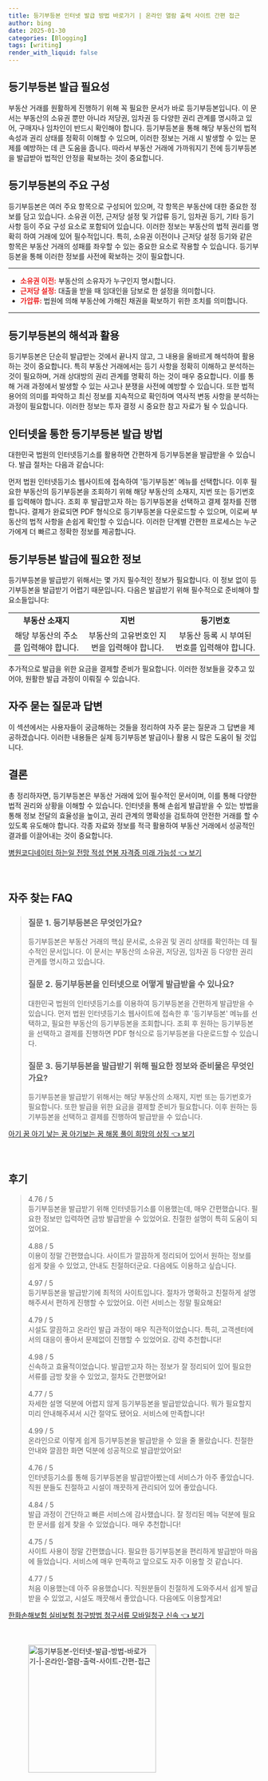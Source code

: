 ```yaml
---
title: 등기부등본 인터넷 발급 방법 바로가기 | 온라인 열람 출력 사이트 간편 접근
author: bing
date: 2025-01-30
categories: [Blogging]
tags: [writing]
render_with_liquid: false
---
```



<h2 id='등기부등본 발급 필요성'>등기부등본 발급 필요성</h2>

<p>부동산 거래를 원활하게 진행하기 위해 꼭 필요한 문서가 바로 등기부등본입니다. 이 문서는 부동산의 소유권 뿐만 아니라 저당권, 임차권 등 다양한 권리 관계를 명시하고 있어, 구매자나 임차인이 반드시 확인해야 합니다. 등기부등본을 통해 해당 부동산의 법적 속성과 권리 상태를 정확히 이해할 수 있으며, 이러한 정보는 거래 시 발생할 수 있는 문제를 예방하는 데 큰 도움을 줍니다. 따라서 부동산 거래에 가까워지기 전에 등기부등본을 발급받아 법적인 안정을 확보하는 것이 중요합니다.</p>

<h2 id='등기부등본의 주요 구성'>등기부등본의 주요 구성</h2>

<p>등기부등본은 여러 주요 항목으로 구성되어 있으며, 각 항목은 부동산에 대한 중요한 정보를 담고 있습니다. 소유권 이전, 근저당 설정 및 가압류 등기, 임차권 등기, 기타 등기 사항 등이 주요 구성 요소로 포함되어 있습니다. 이러한 정보는 부동산의 법적 권리를 명확히 하여 거래에 있어 필수적입니다. 특히, 소유권 이전이나 근저당 설정 등기와 같은 항목은 부동산 거래의 성패를 좌우할 수 있는 중요한 요소로 작용할 수 있습니다. 등기부등본을 통해 이러한 정보를 사전에 확보하는 것이 필요합니다.</p>

<hr />

<ul>
    <li><b><span style="color: #ee2323;">소유권 이전:</span></b> 부동산의 소유자가 누구인지 명시합니다.</li>
    <li><b><span style="color: #ee2323;">근저당 설정:</span></b> 대출을 받을 때 임대인을 담보로 한 설정을 의미합니다.</li>
    <li><b><span style="color: #ee2323;">가압류:</span></b> 법원에 의해 부동산에 가해진 채권을 확보하기 위한 조치를 의미합니다.</li>
</ul>

<hr />

<h2 id='등기부등본의 해석과 활용'>등기부등본의 해석과 활용</h2>

<p>등기부등본은 단순히 발급받는 것에서 끝나지 않고, 그 내용을 올바르게 해석하여 활용하는 것이 중요합니다. 특히 부동산 거래에서는 등기 사항을 정확히 이해하고 분석하는 것이 필요하며, 거래 상대방의 권리 관계를 명확히 하는 것이 매우 중요합니다. 이를 통해 거래 과정에서 발생할 수 있는 사고나 분쟁을 사전에 예방할 수 있습니다. 또한 법적 용어의 의미를 파악하고 최신 정보를 지속적으로 확인하며 역사적 변동 사항을 분석하는 과정이 필요합니다. 이러한 정보는 투자 결정 시 중요한 참고 자료가 될 수 있습니다.</p>

<h2 id='인터넷을 통한 등기부등본 발급 방법'>인터넷을 통한 등기부등본 발급 방법</h2>

<p>대한민국 법원의 인터넷등기소를 활용하면 간편하게 등기부등본을 발급받을 수 있습니다. 발급 절차는 다음과 같습니다:</p>

<p>먼저 법원 인터넷등기소 웹사이트에 접속하여 '등기부등본' 메뉴를 선택합니다. 이후 필요한 부동산의 등기부등본을 조회하기 위해 해당 부동산의 소재지, 지번 또는 등기번호를 입력해야 합니다. 조회 후 발급받고자 하는 등기부등본을 선택하고 결제 절차를 진행합니다. 결제가 완료되면 PDF 형식으로 등기부등본을 다운로드할 수 있으며, 이로써 부동산의 법적 사항을 손쉽게 확인할 수 있습니다. 이러한 단계별 간편한 프로세스는 누군가에게 더 빠르고 정확한 정보를 제공합니다.</p>

<h2 id='등기부등본 발급에 필요한 정보'>등기부등본 발급에 필요한 정보</h2>

<p>등기부등본을 발급받기 위해서는 몇 가지 필수적인 정보가 필요합니다. 이 정보 없이 등기부등본을 발급받기 어렵기 때문입니다. 다음은 발급받기 위해 필수적으로 준비해야 할 요소들입니다:</p>

<table>
    <tr>
        <td style="text-align: center; height: 17px;"><b>부동산 소재지</b></td>
        <td style="text-align: center; height: 17px;"><b>지번</b></td>
        <td style="text-align: center; height: 17px;"><b>등기번호</b></td>
    </tr>
    <tr>
        <td style="text-align: center; height: 17px;">해당 부동산의 주소를 입력해야 합니다.</td>
        <td style="text-align: center; height: 17px;">부동산의 고유번호인 지번을 입력해야 합니다.</td>
        <td style="text-align: center; height: 17px;">부동산 등록 시 부여된 번호를 입력해야 합니다.</td>
    </tr>
</table>

<p>추가적으로 발급을 위한 요금을 결제할 준비가 필요합니다. 이러한 정보들을 갖추고 있어야, 원활한 발급 과정이 이뤄질 수 있습니다.</p>

<h2 id='자주 묻는 질문과 답변'>자주 묻는 질문과 답변</h2>

<p>이 섹션에서는 사용자들이 궁금해하는 것들을 정리하여 자주 묻는 질문과 그 답변을 제공하겠습니다. 이러한 내용들은 실제 등기부등본 발급이나 활용 시 많은 도움이 될 것입니다.</p>

<h2 id='결론'>결론</h2>

<p>총 정리하자면, 등기부등본은 부동산 거래에 있어 필수적인 문서이며, 이를 통해 다양한 법적 권리와 상황을 이해할 수 있습니다. 인터넷을 통해 손쉽게 발급받을 수 있는 방법을 통해 정보 전달의 효율성을 높이고, 권리 관계의 명확성을 검토하여 안전한 거래를 할 수 있도록 유도해야 합니다. 각종 자료와 정보를 적극 활용하여 부동산 거래에서 성공적인 결과를 이끌어내는 것이 중요합니다.</p>


<p><a class="click-button" title="병원코디네이터 하는일 전망 적성 연봉 자격증 미래 가능성" href="https://adkhouse.github.io/posts/%EB%B3%91%EC%9B%90%EC%BD%94%EB%94%94%EB%84%A4%EC%9D%B4%ED%84%B0-%ED%95%98%EB%8A%94%EC%9D%BC-%EC%A0%84%EB%A7%9D-%EC%A0%81%EC%84%B1-%EC%97%B0%EB%B4%89-%EC%9E%90%EA%B2%A9%EC%A6%9D-%EB%AF%B8%EB%9E%98-%EA%B0%80%EB%8A%A5%EC%84%B1/" rel="dofollow">병원코디네이터 하는일 전망 적성 연봉 자격증 미래 가능성 👈 보기</a></p><br>
<h2 id='자주_찾는_FAQ'>자주 찾는 FAQ</h2>
<div itemscope="" itemtype="https://schema.org/FAQPage"> 
<blockquote> 
<div itemscope="" itemprop="mainEntity" itemtype="https://schema.org/Question"> 
<h3 itemprop="name">질문 1. 등기부등본은 무엇인가요?</h3> 
<div itemscope="" itemprop="acceptedAnswer" itemtype="https://schema.org/Answer"> 
<span itemprop="text"> 
<p>등기부등본은 부동산 거래의 핵심 문서로, 소유권 및 권리 상태를 확인하는 데 필수적인 문서입니다. 이 문서는 부동산의 소유권, 저당권, 임차권 등 다양한 권리 관계를 명시하고 있습니다.</p> 
</span> 
</div> 
</div> 
<div itemscope="" itemprop="mainEntity" itemtype="https://schema.org/Question"> 
<h3 itemprop="name">질문 2. 등기부등본을 인터넷으로 어떻게 발급받을 수 있나요?</h3> 
<div itemscope="" itemprop="acceptedAnswer" itemtype="https://schema.org/Answer"> 
<span itemprop="text"> 
<p>대한민국 법원의 인터넷등기소를 이용하여 등기부등본을 간편하게 발급받을 수 있습니다. 먼저 법원 인터넷등기소 웹사이트에 접속한 후 '등기부등본' 메뉴를 선택하고, 필요한 부동산의 등기부등본을 조회합니다. 조회 후 원하는 등기부등본을 선택하고 결제를 진행하면 PDF 형식으로 등기부등본을 다운로드할 수 있습니다.</p> 
</span> 
</div> 
</div> 
<div itemscope="" itemprop="mainEntity" itemtype="https://schema.org/Question"> 
<h3 itemprop="name">질문 3. 등기부등본을 발급받기 위해 필요한 정보와 준비물은 무엇인가요?</h3> 
<div itemscope="" itemprop="acceptedAnswer" itemtype="https://schema.org/Answer"> 
<span itemprop="text"> 
<p>등기부등본을 발급받기 위해서는 해당 부동산의 소재지, 지번 또는 등기번호가 필요합니다. 또한 발급을 위한 요금을 결제할 준비가 필요합니다. 이후 원하는 등기부등본을 선택하고 결제를 진행하여 발급받을 수 있습니다.</p> 
</span> 
</div> 
</div> 
</blockquote> 
</div>
<p><a class="click-button" title="아기 꿈 아기 낳는 꿈 아기보는 꿈 해몽 풀이 희망의 상징" href="https://adkhouse.github.io/posts/%EC%95%84%EA%B8%B0-%EA%BF%88-%EC%95%84%EA%B8%B0-%EB%82%B3%EB%8A%94-%EA%BF%88-%EC%95%84%EA%B8%B0%EB%B3%B4%EB%8A%94-%EA%BF%88-%ED%95%B4%EB%AA%BD-%ED%92%80%EC%9D%B4-%ED%9D%AC%EB%A7%9D%EC%9D%98-%EC%83%81%EC%A7%95/" rel="dofollow">아기 꿈 아기 낳는 꿈 아기보는 꿈 해몽 풀이 희망의 상징 👈 보기</a></p><br>
<h2 id='후기'>후기</h2>
<div itemscope itemtype="https://schema.org/Product">
  <blockquote>
  <div itemprop="review" itemscope itemtype="https://schema.org/Review">
      <div itemprop="reviewRating" itemscope itemtype="https://schema.org/Rating"> <span itemprop="ratingValue">4.76</span> / <span itemprop="bestRating">5</span> </div>
      <span itemprop="reviewBody">등기부등본을 발급받기 위해 인터넷등기소를 이용했는데, 매우 간편했습니다. 필요한 정보만 입력하면 금방 발급받을 수 있었어요. 친절한 설명이 특히 도움이 되었어요.</span>
  </div>
  <br>
  <div itemprop="review" itemscope itemtype="https://schema.org/Review">
      <div itemprop="reviewRating" itemscope itemtype="https://schema.org/Rating"> <span itemprop="ratingValue">4.88</span> / <span itemprop="bestRating">5</span> </div>
      <span itemprop="reviewBody">이용이 정말 간편했습니다. 사이트가 깔끔하게 정리되어 있어서 원하는 정보를 쉽게 찾을 수 있었고, 안내도 친절하더군요. 다음에도 이용하고 싶습니다.</span>
  </div>
  <br>
  <div itemprop="review" itemscope itemtype="https://schema.org/Review">
      <div itemprop="reviewRating" itemscope itemtype="https://schema.org/Rating"> <span itemprop="ratingValue">4.97</span> / <span itemprop="bestRating">5</span> </div>
      <span itemprop="reviewBody">등기부등본을 발급받기에 최적의 사이트입니다. 절차가 명확하고 친절하게 설명해주셔서 편하게 진행할 수 있었어요. 이런 서비스는 정말 필요해요!</span>
  </div>
  <br>
  <div itemprop="review" itemscope itemtype="https://schema.org/Review">
      <div itemprop="reviewRating" itemscope itemtype="https://schema.org/Rating"> <span itemprop="ratingValue">4.79</span> / <span itemprop="bestRating">5</span> </div>
      <span itemprop="reviewBody">시설도 깔끔하고 온라인 발급 과정이 매우 직관적이었습니다. 특히, 고객센터에서의 대응이 좋아서 문제없이 진행할 수 있었어요. 강력 추천합니다!</span>
  </div>
  <br>
  <div itemprop="review" itemscope itemtype="https://schema.org/Review">
      <div itemprop="reviewRating" itemscope itemtype="https://schema.org/Rating"> <span itemprop="ratingValue">4.98</span> / <span itemprop="bestRating">5</span> </div>
      <span itemprop="reviewBody">신속하고 효율적이었습니다. 발급받고자 하는 정보가 잘 정리되어 있어 필요한 서류를 금방 찾을 수 있었고, 절차도 간편했어요!</span>
  </div>
  <br>
  <div itemprop="review" itemscope itemtype="https://schema.org/Review">
      <div itemprop="reviewRating" itemscope itemtype="https://schema.org/Rating"> <span itemprop="ratingValue">4.77</span> / <span itemprop="bestRating">5</span> </div>
      <span itemprop="reviewBody">자세한 설명 덕분에 어렵지 않게 등기부등본을 발급받았습니다. 뭐가 필요할지 미리 안내해주셔서 시간 절약도 됐어요. 서비스에 만족합니다!</span>
  </div>
  <br>
  <div itemprop="review" itemscope itemtype="https://schema.org/Review">
      <div itemprop="reviewRating" itemscope itemtype="https://schema.org/Rating"> <span itemprop="ratingValue">4.99</span> / <span itemprop="bestRating">5</span> </div>
      <span itemprop="reviewBody">온라인으로 이렇게 쉽게 등기부등본을 발급받을 수 있을 줄 몰랐습니다. 친절한 안내와 깔끔한 화면 덕분에 성공적으로 발급받았어요!</span>
  </div>
  <br>
  <div itemprop="review" itemscope itemtype="https://schema.org/Review">
      <div itemprop="reviewRating" itemscope itemtype="https://schema.org/Rating"> <span itemprop="ratingValue">4.76</span> / <span itemprop="bestRating">5</span> </div>
      <span itemprop="reviewBody">인터넷등기소를 통해 등기부등본을 발급받아봤는데 서비스가 아주 좋았습니다. 직원 분들도 친절하고 시설이 깨끗하게 관리되어 있어 좋았습니다.</span>
  </div>
  <br>
  <div itemprop="review" itemscope itemtype="https://schema.org/Review">
      <div itemprop="reviewRating" itemscope itemtype="https://schema.org/Rating"> <span itemprop="ratingValue">4.84</span> / <span itemprop="bestRating">5</span> </div>
      <span itemprop="reviewBody">발급 과정이 간단하고 빠른 서비스에 감사했습니다. 잘 정리된 메뉴 덕분에 필요한 문서를 쉽게 찾을 수 있었습니다. 매우 추천합니다!</span>
  </div>
  <br>
  <div itemprop="review" itemscope itemtype="https://schema.org/Review">
      <div itemprop="reviewRating" itemscope itemtype="https://schema.org/Rating"> <span itemprop="ratingValue">4.75</span> / <span itemprop="bestRating">5</span> </div>
      <span itemprop="reviewBody">사이트 사용이 정말 간편했습니다. 필요한 등기부등본을 편리하게 발급받아 마음에 들었습니다. 서비스에 매우 만족하고 앞으로도 자주 이용할 것 같습니다.</span>
  </div>
  <br>
  <div itemprop="review" itemscope itemtype="https://schema.org/Review">
      <div itemprop="reviewRating" itemscope itemtype="https://schema.org/Rating"> <span itemprop="ratingValue">4.77</span> / <span itemprop="bestRating">5</span> </div>
      <span itemprop="reviewBody">처음 이용했는데 아주 유용했습니다. 직원분들이 친절하게 도와주셔서 쉽게 발급받을 수 있었고, 시설도 깨끗해서 좋았습니다. 다음에도 이용할게요!</span>
  </div>
  </blockquote>
</div>
<p><a class="click-button" title="한화손해보험 실비보험 청구방법 청구서류 모바일청구 신속" href="https://adkhouse.github.io/posts/%ED%95%9C%ED%99%94%EC%86%90%ED%95%B4%EB%B3%B4%ED%97%98-%EC%8B%A4%EB%B9%84%EB%B3%B4%ED%97%98-%EC%B2%AD%EA%B5%AC%EB%B0%A9%EB%B2%95-%EC%B2%AD%EA%B5%AC%EC%84%9C%EB%A5%98-%EB%AA%A8%EB%B0%94%EC%9D%BC%EC%B2%AD%EA%B5%AC-%EC%8B%A0%EC%86%8D/" rel="dofollow">한화손해보험 실비보험 청구방법 청구서류 모바일청구 신속 👈 보기</a></p><br>
<figure class="image"><img src="https://adkhouse.github.io/assets/img/thumbnail/등기부등본-인터넷-발급-방법-바로가기-|-온라인-열람-출력-사이트-간편-접근.webp" alt="등기부등본-인터넷-발급-방법-바로가기-|-온라인-열람-출력-사이트-간편-접근" width="256" height="256"></figure>